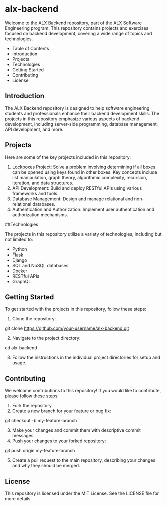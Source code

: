  # alx-backend

Welcome to the ALX Backend repository, part of the ALX Software Engineering program. This repository contains projects and exercises focused on backend development, covering a wide range of topics and technologies.

- Table of Contents
- Introduction
- Projects
- Technologies
- Getting Started
- Contributing
- License

## Introduction

The ALX Backend repository is designed to help software engineering students and professionals enhance their backend development skills. The projects in this repository emphasize various aspects of backend development, including server-side programming, database management, API development, and more.

## Projects

Here are some of the key projects included in this repository:

1. Lockboxes Project: Solve a problem involving determining if all boxes can be opened using keys found in other boxes. Key concepts include list manipulation, graph theory, algorithmic complexity, recursion, iteration, and data structures.
2. API Development: Build and deploy RESTful APIs using various frameworks and tools.
3. Database Management: Design and manage relational and non-relational databases.
4. Authentication and Authorization: Implement user authentication and authorization mechanisms.

##Technologies

The projects in this repository utilize a variety of technologies, including but not limited to:

- Python
- Flask
- Django
- SQL and NoSQL databases
- Docker
- RESTful APIs
- GraphQL

## Getting Started

To get started with the projects in this repository, follow these steps:

1. Clone the repository:

git clone https://github.com/your-username/alx-backend.git

2. Navigate to the project directory:

cd alx-backend

3. Follow the instructions in the individual project directories for setup and usage.

## Contributing

We welcome contributions to this repository! If you would like to contribute, please follow these steps:

1. Fork the repository.
2. Create a new branch for your feature or bug fix:

git checkout -b my-feature-branch

3. Make your changes and commit them with descriptive commit messages.
4. Push your changes to your forked repository:

git push origin my-feature-branch

5. Create a pull request to the main repository, describing your changes and why they should be merged.

## License

This repository is licensed under the MIT License. See the LICENSE file for more details.
